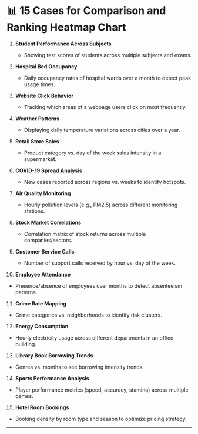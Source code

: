 # 📊 15 Cases for Comparison and Ranking Heatmap Chart

1. **Student Performance Across Subjects**

   * Showing test scores of students across multiple subjects and exams.

2. **Hospital Bed Occupancy**

   * Daily occupancy rates of hospital wards over a month to detect peak usage times.

3. **Website Click Behavior**

   * Tracking which areas of a webpage users click on most frequently.

4. **Weather Patterns**

   * Displaying daily temperature variations across cities over a year.

5. **Retail Store Sales**

   * Product category vs. day of the week sales intensity in a supermarket.

6. **COVID-19 Spread Analysis**

   * New cases reported across regions vs. weeks to identify hotspots.

7. **Air Quality Monitoring**

   * Hourly pollution levels (e.g., PM2.5) across different monitoring stations.

8. **Stock Market Correlations**

   * Correlation matrix of stock returns across multiple companies/sectors.

9. **Customer Service Calls**

   * Number of support calls received by hour vs. day of the week.

10. **Employee Attendance**

* Presence/absence of employees over months to detect absenteeism patterns.

11. **Crime Rate Mapping**

* Crime categories vs. neighborhoods to identify risk clusters.

12. **Energy Consumption**

* Hourly electricity usage across different departments in an office building.

13. **Library Book Borrowing Trends**

* Genres vs. months to see borrowing intensity trends.

14. **Sports Performance Analysis**

* Player performance metrics (speed, accuracy, stamina) across multiple games.

15. **Hotel Room Bookings**

* Booking density by room type and season to optimize pricing strategy.

---
